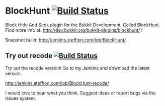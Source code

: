 # BlockHunt [![Build Status](http://jenkins.steffion.com/buildStatus/icon?job=BlockHunt)](http://jenkins.steffion.com/job/BlockHunt/)

Block Hide And Seek plugin for the Bukkit Development.
Called BlockHunt.
Find more info at: http://dev.bukkit.org/bukkit-plugins/blockhunt/ !

Snapshot build: http://jenkins.steffion.com/job/BlockHunt/

## Try out recode [![Build Status](http://jenkins.steffion.com/buildStatus/icon?job=BlockHunt-recode)](http://jenkins.steffion.com/job/BlockHunt-recode/)
Try out the recode version! Go to my Jenkins and download the latest version.

http://jenkins.steffion.com/job/BlockHunt-recode/

I would love to hear what you think. Suggest ideas or report bugs via the issues system.
